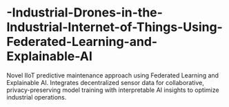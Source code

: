 # -Industrial-Drones-in-the-Industrial-Internet-of-Things-Using-Federated-Learning-and-Explainable-AI
Novel IIoT predictive maintenance approach using Federated Learning and Explainable AI. Integrates decentralized sensor data for collaborative, privacy-preserving model training with interpretable AI insights to optimize industrial operations.
